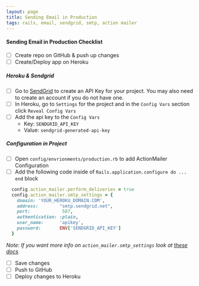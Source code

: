 ```yaml
---
layout: page
title: Sending Email in Production
tags: rails, email, sendgrid, smtp, action mailer
---
```


#### Sending Email in Production Checklist

- [ ] Create repo on GitHub & push up changes
- [ ] Create/Deploy app on Heroku

##### Heroku & Sendgrid

- [ ] Go to [SendGrid](https://app.sendgrid.com/settings/api_keys) to create an API Key for your project. You may also need to create an account if you do not have one.
- [ ] In Heroku, go to `Settings` for the project and in the `Config Vars` section click
  `Reveal Config Vars`
- [ ] Add the api key to the `Config Vars`
    - Key: `SENDGRID_API_KEY`
    - Value: `sendgrid-generated-api-key`

##### Configuration in Project

- [ ] Open `config/envrionments/production.rb` to add ActionMailer Configuration
- [ ] Add the following code inside of `Rails.application.configure do ... end` block
```ruby   config.action_mailer.delivery_method = :smtp
  config.action_mailer.perform_deliveries = true
  config.action_mailer.smtp_settings = {
    domain: 'YOUR_HEROKU_DOMAIN.COM',
    address:        "smtp.sendgrid.net",
    port:            587,
    authentication: :plain,
    user_name:      'apikey',
    password:       ENV['SENDGRID_API_KEY']
  }
  ```
  _Note: If you want more info on `action_mailer.smtp_settings` look at [these docs](https://guides.rubyonrails.org/configuring.html#configuring-action-mailer)_

- [ ] Save changes
- [ ] Push to GitHub
- [ ] Deploy changes to Heroku
